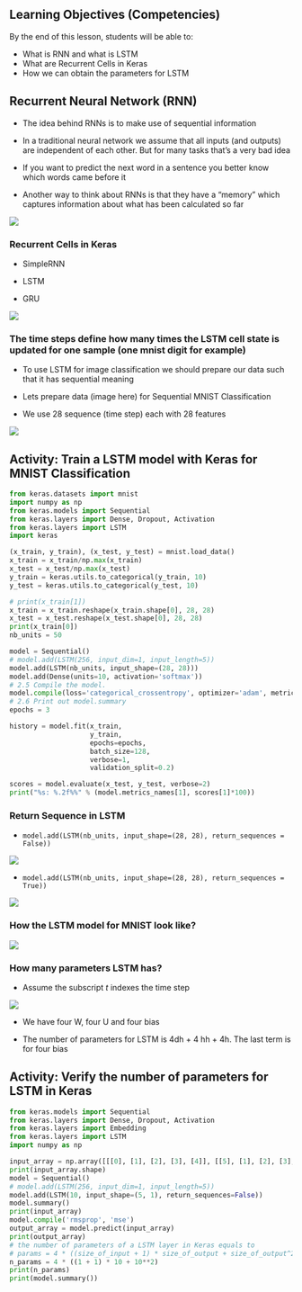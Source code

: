 ## Learning Objectives (Competencies)
By the end of this lesson, students will be able to:
- What is RNN and what is LSTM
- What are Recurrent Cells in Keras
- How we can obtain the parameters for LSTM

## Recurrent Neural Network (RNN)

- The idea behind RNNs is to make use of sequential information

- In a traditional neural network we assume that all inputs (and outputs) are independent of each other. But for many tasks that’s a very bad idea

- If you want to predict the next word in a sentence you better know which words came before it

- Another way to think about RNNs is that they have a “memory” which captures information about what has been calculated so far

![](../Notebooks/Images/simple_rnn.png)

### Recurrent Cells in Keras

- SimpleRNN

- LSTM

- GRU

![](../Notebooks/Images/LSTM.png)

### The time steps define how many times the LSTM cell state is updated for one sample (one mnist digit for example)

- To use LSTM for image classification we should prepare our data such that it has sequential meaning

- Lets prepare data (image here) for Sequential MNIST Classification

- We use 28 sequence (time step) each with 28 features

![](../Notebooks/Images/mnist_lstm.png)

## Activity: Train a LSTM model with Keras for MNIST Classification

```Python
from keras.datasets import mnist
import numpy as np
from keras.models import Sequential
from keras.layers import Dense, Dropout, Activation
from keras.layers import LSTM
import keras

(x_train, y_train), (x_test, y_test) = mnist.load_data()
x_train = x_train/np.max(x_train)
x_test = x_test/np.max(x_test)
y_train = keras.utils.to_categorical(y_train, 10)
y_test = keras.utils.to_categorical(y_test, 10)

# print(x_train[1])
x_train = x_train.reshape(x_train.shape[0], 28, 28)
x_test = x_test.reshape(x_test.shape[0], 28, 28)
print(x_train[0])
nb_units = 50

model = Sequential()
# model.add(LSTM(256, input_dim=1, input_length=5))
model.add(LSTM(nb_units, input_shape=(28, 28)))
model.add(Dense(units=10, activation='softmax'))
# 2.5 Compile the model.
model.compile(loss='categorical_crossentropy', optimizer='adam', metrics=['accuracy'])
# 2.6 Print out model.summary
epochs = 3

history = model.fit(x_train,
                    y_train,
                    epochs=epochs,
                    batch_size=128,
                    verbose=1,
                    validation_split=0.2)

scores = model.evaluate(x_test, y_test, verbose=2)
print("%s: %.2f%%" % (model.metrics_names[1], scores[1]*100))
```

### Return Sequence in LSTM

- `model.add(LSTM(nb_units, input_shape=(28, 28), return_sequences = False))`

![](../Notebooks/Images/return_seq_F.png)


- `model.add(LSTM(nb_units, input_shape=(28, 28), return_sequences = True))`

![](../Notebooks/Images/return_seq_T.png)

### How the LSTM model for MNIST look like?

![](../Notebooks/Images/mnist_lstm_nn.png)

### How many parameters LSTM has?

- Assume the subscript *t* indexes the time step

![](../Notebooks/Images/lstm_math.png)

- We have four W, four U and four bias

- The number of parameters for LSTM is 4dh + 4 hh  + 4h. The last term is for four bias

## Activity: Verify the number of parameters for LSTM in Keras

```python
from keras.models import Sequential
from keras.layers import Dense, Dropout, Activation
from keras.layers import Embedding
from keras.layers import LSTM
import numpy as np

input_array = np.array([[[0], [1], [2], [3], [4]], [[5], [1], [2], [3], [6]]])
print(input_array.shape)
model = Sequential()
# model.add(LSTM(256, input_dim=1, input_length=5))
model.add(LSTM(10, input_shape=(5, 1), return_sequences=False))
model.summary()
print(input_array)
model.compile('rmsprop', 'mse')
output_array = model.predict(input_array)
print(output_array)
# the number of parameters of a LSTM layer in Keras equals to
# params = 4 * ((size_of_input + 1) * size_of_output + size_of_output^2)
n_params = 4 * ((1 + 1) * 10 + 10**2)
print(n_params)
print(model.summary())
```
